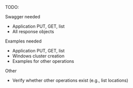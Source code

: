 TODO:

Swagger needed
 * Application PUT, GET, list
 * All response objects

Examples needed
 * Application PUT, GET, list
 * Windows cluster creation
 * Examples for other operations

Other
 * Verify whether other operations exist (e.g., list locations)
